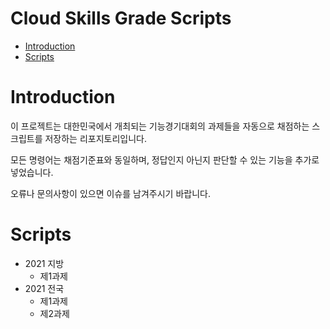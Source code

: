 # Cloud Skills Grade Scripts

- [Introduction](#introduction)
- [Scripts](#scripts)

# Introduction

이 프로젝트는 대한민국에서 개최되는 기능경기대회의 과제들을 자동으로 채점하는 스크립트를 저장하는 리포지토리입니다.

모든 명령어는 채점기준표와 동일하며, 정답인지 아닌지 판단할 수 있는 기능을 추가로 넣었습니다.

오류나 문의사항이 있으면 이슈를 남겨주시기 바랍니다.

# Scripts

- 2021 지방 
  - 제1과제
- 2021 전국
  - 제1과제
  - 제2과제